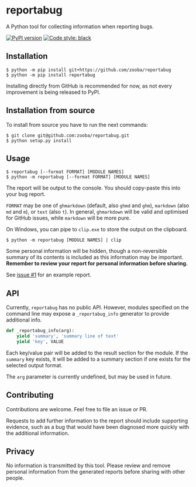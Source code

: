# reportabug
A Python tool for collecting information when reporting bugs.

[![PyPI version](https://badge.fury.io/py/reportabug.svg)](https://pypi.org/project/reportabug)
[![Code style: black](https://img.shields.io/badge/code%20style-black-000000.svg)](https://github.com/ambv/black)

## Installation

```
$ python -m pip install git+https://github.com/zooba/reportabug
$ python -m pip install reportabug
```

Installing directly from GitHub is recommended for now, as not every improvement
is being released to PyPI.

## Installation from source

To install from source you have to run the next commands:

```
$ git clone git@github.com:zooba/reportabug.git
$ python setup.py install
```

## Usage

```
$ reportabug [--format FORMAT] [MODULE NAMES]
$ python -m reportabug [--format FORMAT] [MODULE NAMES]
```

The report will be output to the console. You should copy-paste this into
your bug report.

`FORMAT` may be one of `ghmarkdown` (default, also `ghmd` and `ghm`),
`markdown` (also `md` and `m`), or `text` (also `t`). In general, `ghmarkdown`
will be valid and optimised for GitHub issues, while `markdown` will be more
pure.

On Windows, you can pipe to `clip.exe` to store the output on the clipboard.

```
$ python -m reportabug [MODULE NAMES] | clip
```

Some personal information will be hidden, though a non-reversible summary of its contents is included as this information may be important. **Remember to review your report for personal information before sharing.**

See [issue #1](https://github.com/zooba/reportabug/issues/1) for an example report.

## API

Currently, `reportabug` has no public API. However, modules specified on the command line may expose a `_reportabug_info` generator to provide additional info.

```python
def _reportabug_info(arg):
    yield 'summary', 'summary line of text'
    yield 'key', VALUE
```

Each key/value pair will be added to the result section for the module. If the `summary` key exists, it will be added to a summary section if one exists for the selected output format.

The `arg` parameter is currently undefined, but may be used in future.

## Contributing

Contributions are welcome. Feel free to file an issue or PR.

Requests to add further information to the report should include supporting evidence, such as a bug that would have been diagnosed more quickly with the additional information.

## Privacy

No information is transmitted by this tool. Please review and remove personal information from the generated reports before sharing with other people.
